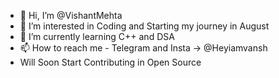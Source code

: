 - 👋 Hi, I’m @VishantMehta
- 👀 I’m interested in Coding and Starting my journey in August 
- 🌱 I’m currently learning C++ and DSA
- 📫 How to reach me - Telegram and Insta -> @Heyiamvansh
- Will Soon Start Contributing in Open Source

<!---
VishantMehta/VishantMehta is a ✨ special ✨ repository because its `README.md` (this file) appears on your GitHub profile.
You can click the Preview link to take a look at your changes.
--->
